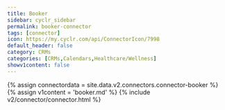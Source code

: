 ```yaml
---
title: Booker
sidebar: cyclr_sidebar
permalink: booker-connector
tags: [connector]
icon: https://my.cyclr.com/api/ConnectorIcon/7998
default_header: false
category: CRMs
categories: [CRMs,Calendars,Healthcare/Wellness]
showv1content: false
---
```

{% assign connectordata = site.data.v2.connectors.connector-booker %}
{% assign v1content = 'booker.md' %}
{% include v2/connector/connector.html %}	